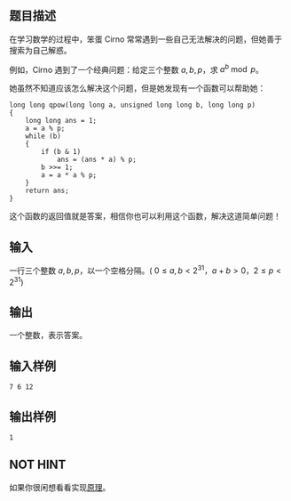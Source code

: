 ## 题目描述
在学习数学的过程中，笨蛋 Cirno 常常遇到一些自己无法解决的问题，但她善于搜索为自己解惑。

例如，Cirno 遇到了一个经典问题：给定三个整数 $a,b,p$，求 $a^b \bmod p$。

她虽然不知道应该怎么解决这个问题，但是她发现有一个函数可以帮助她：

    long long qpow(long long a, unsigned long long b, long long p)
    {
    	long long ans = 1;
    	a = a % p;
    	while (b)
    	{
    		if (b & 1)
    			ans = (ans * a) % p;
    		b >>= 1;
    		a = a * a % p;
    	}
    	return ans;
    }

这个函数的返回值就是答案，相信你也可以利用这个函数，解决这道简单问题！

## 输入

一行三个整数 $a,b,p$，以一个空格分隔。( $0\le a,b < 2^{31}$，$a+b>0$，$2 \leq p < 2^{31}$)

## 输出
一个整数，表示答案。

## 输入样例
    7 6 12
## 输出样例
    1

## NOT HINT

如果你很闲想看看实现[原理](https://oi-wiki.org/math/binary-exponentiation/)。

